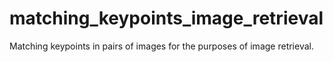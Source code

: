 # matching_keypoints_image_retrieval
Matching keypoints in pairs of images for the purposes of image retrieval.
